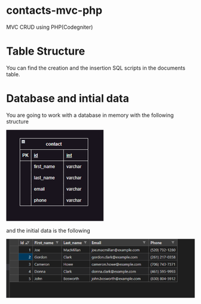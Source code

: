# contacts-mvc-php
MVC CRUD using PHP(Codegniter)

# Table Structure

You can find the creation and the insertion SQL scripts in the documents table.

# Database and intial data 

You are going to work with a database in memory with the following structure

![Table](./documents/database_diagram.png)
        
and the initial data is the following

![Data](./documents/data.png)